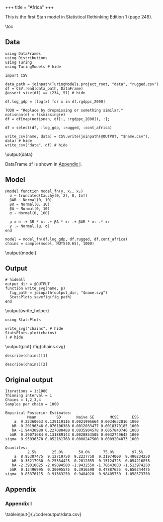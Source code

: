 +++
title = "Africa"
+++

This is the first Stan model in Statistical Rethinking Edition 1 (page 249).

\toc

## Data

```julia:data
using DataFrames
using Distributions
using Turing
using TuringModels # hide

import CSV

data_path = joinpath(TuringModels.project_root, "data", "rugged.csv")
df = CSV.read(data_path, DataFrame)
@assert size(df) == (234, 51) # hide

df.log_gdp = [log(x) for x in df.rgdppc_2000]

TODO = "Replace by dropmissing or something similar."
notisnan(e) = !ismissing(e)
df = df[map(notisnan, df[:, :rgdppc_2000]), :];

df = select(df, :log_gdp, :rugged, :cont_africa)

write_csv(name, data) = CSV.write(joinpath(@OUTPUT, "$name.csv"), data) # hide
write_csv("data", df) # hide
```
\output{data}

DataFrame `df` is shown in [Appendix I](#appendix_i).

## Model

```julia:model
@model function model_fn(y, x₁, x₂)
  σ ~ truncated(Cauchy(0, 2), 0, Inf)
  βAR ~ Normal(0, 10)
  βR ~ Normal(0, 10)
  βA ~ Normal(0, 10)
  α ~ Normal(0, 100)

  μ = α .+ βR * x₁ .+ βA * x₂ .+ βAR * x₁ .* x₂
  y .~ Normal.(μ, σ)
end

model = model_fn(df.log_gdp, df.rugged, df.cont_africa)
chains = sample(model, NUTS(0.65), 1000)
```
\output{model}

## Output

```julia:write_helper
# hideall
output_dir = @OUTPUT 
function write_svg(name, p) 
  fig_path = joinpath(output_dir, "$name.svg")
  StatsPlots.savefig(fig_path)
end
```
\output{write_helper}

```julia:plot
using StatsPlots

write_svg("chains", # hide
StatsPlots.plot(chains)
) # hide
```
\output{plot}
\fig{chains.svg}

```!
describe(chains)[1] 
```

```!
describe(chains)[2]
```

## Original output

```
Iterations = 1:1000
Thinning interval = 1
Chains = 1,2,3,4
Samples per chain = 1000

Empirical Posterior Estimates:
          Mean         SD       Naive SE       MCSE      ESS
    a  9.22360053 0.139119116 0.0021996664 0.0034632816 1000
   bR -0.20196346 0.076106388 0.0012033477 0.0018370185 1000
   bA -1.94430980 0.227080488 0.0035904578 0.0057840746 1000
  bAR  0.39071684 0.131889143 0.0020853505 0.0032749642 1000
sigma  0.95036370 0.052161768 0.0008247500 0.0009204073 1000

Quantiles:
          2.5%       25.0%       50.0%      75.0%        97.5%   
    a  8.95307475  9.12719750  9.2237750  9.31974000  9.490234250
   bR -0.35217930 -0.25334425 -0.2012855 -0.15124725 -0.054216855
   bA -2.39010825 -2.09894500 -1.9432550 -1.78643000 -1.513974250
  bAR  0.13496995  0.30095575  0.3916590  0.47887625  0.650244475
sigma  0.85376115  0.91363250  0.9484920  0.98405750  1.058573750
```

## Appendix

### Appendix I

\tableinput{}{./code/output/data.csv}
